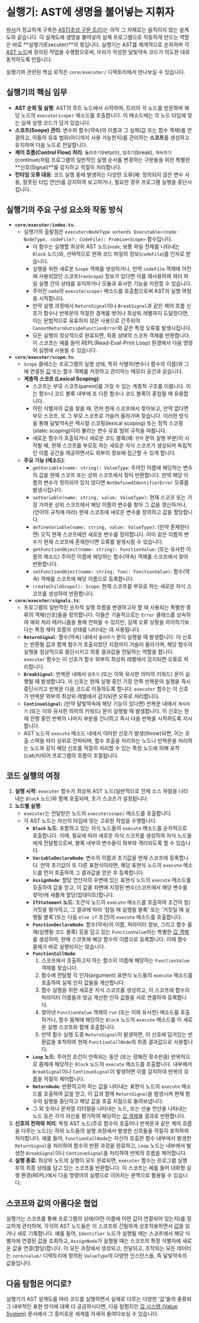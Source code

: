 # 실행기: AST에 생명을 불어넣는 지휘자

[파서](./parser.md)가 정교하게 구축한 [AST(추상 구문 트리)](./ast_nodes.md)는 아직 그 자체로는 움직이지 않는 설계도와 같습니다. 이 설계도에 생명을 불어넣어 실제 프로그램으로 작동하게 만드는 역할은 바로 **실행기(Executer)**의 몫입니다. 실행기는 AST를 체계적으로 순회하며 각 [AST 노드](./ast_nodes.md)에 정의된 작업을 수행함으로써, 우리가 작성한 달빛약속 코드가 의도한 대로 동작하도록 만듭니다.

실행기와 관련된 핵심 로직은 `core/executer/` 디렉토리에서 만나보실 수 있습니다.

## 실행기의 핵심 임무

*   **AST 순회 및 실행**: AST의 루트 노드에서 시작하여, 트리의 각 노드를 방문하며 해당 노드의 `execute(scope)` 메소드를 호출합니다. 이 메소드에는 각 노드 타입에 맞는 실제 실행 코드가 담겨 있습니다.
*   **스코프(Scope) 관리**: 변수와 함수(약속)의 이름과 그 실체(값 또는 함수 객체)를 연결하고, 이들의 유효 범위(어디까지 사용 가능한지)를 관리하는 **스코프**를 생성하고 유지하며 다음 노드로 전달합니다.
*   **제어 흐름(Control Flow) 처리**: `돌려주기`(return), `멈추기`(break), `계속하기`(continue)처럼 프로그램의 일반적인 실행 순서를 변경하는 구문들을 위한 특별한 **신호(Signal)**를 감지하고 적절히 처리합니다.
*   **런타임 오류 대응**: 코드 실행 중에 발생하는 다양한 오류(예: 정의되지 않은 변수 사용, 잘못된 타입 연산)를 감지하여 보고하거나, 필요한 경우 프로그램 실행을 중단시킵니다.

## 실행기의 주요 구성 요소와 작동 방식

*   **`core/executer/index.ts`**:
    *   실행기의 출발점은 `executer<NodeType extends Executable>(node: NodeType, codeFile?: CodeFile): Promise<Scope>` 함수입니다.
        *   이 함수는 실행할 최상위 AST 노드(`node`, 보통 파일 전체를 나타내는 `Block` 노드)와, 선택적으로 현재 코드 파일의 정보(`codeFile`)를 인자로 받습니다.
        *   실행을 위한 새로운 `Scope` 객체를 생성하거나, 만약 `codeFile` 객체에 이전에 사용되었던 스코프(`ranScope`) 정보가 있다면 이를 재사용하여 여러 파일 실행 간의 상태를 유지하거나 모듈과 유사한 기능을 지원할 수 있습니다.
        *   주어진 `node`의 `execute(scope)` 메소드를 호출함으로써 AST의 실행 여정을 시작합니다.
        *   만약 실행 과정에서 `ReturnSignal`이나 `BreakSignal`과 같은 제어 흐름 신호가 함수나 반복문의 적절한 경계를 벗어나 최상위 레벨까지 도달한다면, 이는 문법적으로 유효하지 않은 사용으로 간주되어 `CannotReturnOutsideFunctionError`와 같은 특정 오류를 발생시킵니다.
        *   모든 실행이 정상적으로 완료되면, 최종 상태의 스코프 객체를 반환합니다. 이 스코프는 예를 들어 REPL(Read-Eval-Print Loop) 환경에서 다음 명령어 실행에 사용될 수 있습니다.
*   **`core/executer/scope.ts`**:
    *   `Scope` 클래스는 프로그램의 실행 상태, 특히 식별자(변수나 함수의 이름)와 그에 연결된 [값](./values.md) 또는 함수 객체를 저장하고 관리하는 메모리 공간과 같습니다.
    *   **계층적 스코프 (Lexical Scoping)**:
        *   스코프는 부모 스코프(parent)를 가질 수 있는 계층적 구조를 이룹니다. 이는 함수나 코드 블록 내부에 또 다른 함수나 코드 블록이 중첩될 때 유용합니다.
        *   어떤 식별자의 값을 찾을 때, 먼저 현재 스코프에서 찾아보고, 만약 없다면 부모 스코프, 또 그 부모 스코프로 거슬러 올라가며 찾습니다. 이러한 방식을 통해 달빛약속은 렉시컬 스코핑(lexical scoping) 또는 정적 스코핑(static scoping)이라 불리는 변수 유효 범위 규칙을 따릅니다.
        *   새로운 함수가 호출되거나 새로운 코드 블록(예: `만약` 문의 실행 부분)이 시작될 때, 현재 스코프를 부모로 하는 새로운 자식 스코프가 생성되어 독립적인 이름 공간을 제공하면서도 외부의 정보에 접근할 수 있게 합니다.
    *   **주요 기능 (메소드)**:
        *   `getVariable(name: string): ValueType`: 주어진 이름에 해당하는 변수의 값을 현재 스코프 또는 상위 스코프에서 찾아 반환합니다. 만약 해당 이름의 변수가 정의되어 있지 않다면 `NotDefinedIdentifierError` 오류를 발생시킵니다.
        *   `setVariable(name: string, value: ValueType)`: 현재 스코프 또는 가장 가까운 상위 스코프에서 해당 이름의 변수를 찾아 그 값을 갱신하거나, (언어의 규칙에 따라) 현재 스코프에 새로운 변수를 정의하고 값을 할당합니다.
        *   `defineVariable(name: string, value: ValueType)`: (만약 존재한다면) 오직 현재 스코프에만 새로운 변수를 정의합니다. 이미 같은 이름의 변수가 현재 스코프에 존재한다면 오류를 발생시킬 수 있습니다.
        *   `getFunctionObject(name: string): FunctionValue`: (또는 유사한 이름의 메소드) 주어진 이름에 해당하는 함수(약속) 객체를 스코프에서 찾아 반환합니다.
        *   `setFunctionObject(name: string, func: FunctionValue)`: 함수(약속) 객체를 스코프에 해당 이름으로 등록합니다.
        *   `createChildScope(): Scope`: 현재 스코프를 부모로 하는 새로운 자식 스코프를 생성하여 반환합니다.
*   **`core/executer/signals.ts`**:
    *   프로그램의 일반적인 순차적 실행 흐름을 변경하고자 할 때 사용되는 특별한 종류의 객체(신호)들을 정의합니다. 이들은 기술적으로는 `Error` 클래스를 상속하여 예외 처리 메커니즘을 통해 전파될 수 있지만, 실제 오류 상황을 의미하기보다는 특정 제어 흐름의 상태를 나타내는 데 사용됩니다.
    *   **`ReturnSignal`**: 함수(약속) 내에서 `돌려주기` 문이 실행될 때 발생합니다. 이 신호는 반환될 값과 함께 함수가 호출되었던 지점까지 거슬러 올라가며, 해당 함수의 실행을 정상적으로 중단시키고 최종 결과값을 전달하는 역할을 합니다. `executer` 함수는 이 신호가 함수 외부의 최상위 레벨에서 감지되면 오류로 처리합니다.
    *   **`BreakSignal`**: 반복문 내에서 `멈추기` (또는 이와 유사한 의미의 키워드) 문이 실행될 때 발생합니다. 이 신호는 현재 실행 중인 가장 안쪽 반복문의 실행을 즉시 중단시키고 반복문 다음 코드로 이동하도록 합니다. `executer` 함수는 이 신호가 반복문 외부의 최상위 레벨에서 감지되면 오류로 처리합니다.
    *   **`ContinueSignal`**: (만약 달빛약속에 해당 기능이 있다면) 반복문 내에서 `계속하기` (또는 이와 유사한 의미의 키워드) 문이 실행될 때 발생합니다. 이 신호는 현재 진행 중인 반복의 나머지 부분을 건너뛰고 즉시 다음 반복을 시작하도록 지시합니다.
    *   AST 노드의 `execute` 메소드 내에서 이러한 신호가 발생(throw)되면, 이는 호출 스택을 따라 상위로 전파되며, 함수 호출을 처리하는 노드나 반복문을 처리하는 노드와 같이 해당 신호를 적절히 처리할 수 있는 특정 노드에 의해 포착(catch)되어 프로그램의 흐름이 조절됩니다.

## 코드 실행의 여정

1.  **실행 시작**: `executer` 함수가 최상위 AST 노드(일반적으로 전체 소스 파일을 나타내는 `Block` 노드)와 함께 호출되며, 초기 스코프가 설정됩니다.
2.  **노드별 실행**:
    *   `executer`는 전달받은 노드의 `execute(scope)` 메소드를 호출합니다.
    *   각 AST 노드는 자신의 타입에 맞는 고유한 작업을 수행합니다.
        *   **`Block` 노드**: 포함하고 있는 자식 노드들의 `execute` 메소드를 순차적으로 호출합니다. 이때, 필요에 따라 새로운 자식 스코프를 생성하여 자식 노드들에게 전달함으로써, 블록 내부의 변수들이 외부와 격리되도록 할 수 있습니다.
        *   **`VariableDeclareNode`**: 변수의 이름과 초기값을 현재 스코프에 등록합니다. 만약 초기값이 또 다른 표현식이라면, 해당 표현식 노드의 `execute` 메소드를 먼저 호출하여 그 결과값을 얻은 후 등록합니다.
        *   **`AssignNode`**: 할당 연산자의 우변에 있는 표현식 노드의 `execute` 메소드를 호출하여 값을 얻고, 이 값을 좌변에 지정된 변수(스코프에서 해당 변수를 찾아)에 새롭게 할당(업데이트)합니다.
        *   **`IfStatement` 노드**: 조건식 노드의 `execute` 메소드를 호출하여 조건의 참/거짓을 평가하고, 그 결과에 따라 '참일 때 실행될 블록' 또는 '거짓일 때 실행될 블록'(또는 다음 `else if` 조건)의 `execute` 메소드를 호출합니다.
        *   **`FunctionDeclareNode`**: 함수(약속)의 이름, 파라미터 정보, 그리고 함수 몸체(실행될 코드 블록) 등을 담고 있는 `FunctionValue`라는 특별한 [값 객체](./values.md)를 생성하여, 현재 스코프에 해당 함수의 이름으로 등록합니다. 이때 함수 몸체가 바로 실행되지는 않습니다.
        *   **`FunctionCallNode`**:
            1.  스코프에서 호출하고자 하는 함수의 이름에 해당하는 `FunctionValue` 객체를 찾습니다.
            2.  함수에 전달할 각 인자(argument) 표현식 노드들의 `execute` 메소드를 호출하여 실제 인자 값들을 계산합니다.
            3.  함수 실행을 위한 새로운 자식 스코프를 생성하고, 이 스코프에 함수의 파라미터 이름들과 방금 계산한 인자 값들을 서로 연결하여 등록합니다.
            4.  찾아낸 `FunctionValue` 객체의 `run` (또는 이와 유사한) 메소드를 호출하거나, 함수 몸체에 해당하는 `Block` 노드의 `execute` 메소드를 이 새로운 실행 스코프와 함께 호출합니다.
            5.  만약 함수 실행 도중 `ReturnSignal`이 발생하면, 이 신호에 담겨있는 반환값을 포착하여 현재 `FunctionCallNode`의 최종 결과값으로 사용합니다.
        *   **`Loop` 노드**: 주어진 조건이 만족되는 동안 (또는 정해진 횟수만큼) 반복적으로 몸체에 해당하는 `Block` 노드의 `execute` 메소드를 호출합니다. 내부에서 `BreakSignal`이나 `ContinueSignal`이 발생하면 이를 감지하여 반복의 흐름을 적절히 제어합니다.
        *   **`ReturnNode`**: 반환하고자 하는 값을 나타내는 표현식 노드의 `execute` 메소드를 호출하여 값을 얻고, 이 값과 함께 `ReturnSignal`을 발생시켜 현재 함수의 실행을 중단하고 해당 값을 호출 지점으로 돌려보냅니다.
        *   그 외 숫자나 문자열 리터럴을 나타내는 노드, 또는 산술 연산을 나타내는 노드 등은 각각 자신을 평가하여 해당하는 [값 객체](./values.md)를 결과로 반환합니다.
3.  **신호의 전파와 처리**: 특정 AST 노드(주로 함수의 호출이나 반복문과 같은 제어 흐름을 다루는 노드)는 하위 노드들의 실행 과정에서 발생한 신호들을 적절히 포착하여 처리합니다. 예를 들어, `FunctionCallNode`는 자신이 호출한 함수 내부에서 발생한 `ReturnSignal`을 처리하여 함수의 반환 과정을 완료하고, `Loop` 노드는 내부에서 발생한 `BreakSignal`이나 `ContinueSignal`을 처리하여 반복의 흐름을 제어합니다.
4.  **실행 종료**: 최상위 노드의 실행이 모두 완료되면, `executer` 함수는 프로그램 실행 후의 최종 상태를 담고 있는 스코프를 반환합니다. 이 스코프는 예를 들어 대화형 실행 환경(REPL)에서 다음 명령어의 실행으로 이어지는 문맥으로 활용될 수 있습니다.

## 스코프와 값의 아름다운 협업

실행기는 스코프를 통해 프로그램의 상태(어떤 이름에 어떤 값이 연결되어 있는지)를 정교하게 관리하며, 각각의 AST 노드들은 이 스코프와 긴밀하게 상호작용하면서 [값](./values.md)을 읽거나 새로 기록합니다. 예를 들어, `Identifier` 노드가 실행될 때는 스코프에서 해당 식별자에 연결된 값을 조회하고, `AssignNode`가 실행될 때는 스코프의 특정 식별자에 새로운 값을 연결(할당)합니다. 이 모든 과정에서 생성되고, 전달되고, 조작되는 모든 데이터는 `core/value/` 디렉토리에 정의된 `ValueType`의 다양한 인스턴스들, 즉 달빛약속의 값들입니다.

## 다음 탐험은 어디로?

실행기가 AST 설계도를 따라 코드를 실행하면서 실제로 다루는 다양한 '값'들의 종류와 그 내부적인 표현 방식에 대해 더 궁금하시다면, 다음 탐험지인 [값 시스템 (Value System)](./values.md) 문서에서 그 흥미로운 세계를 자세히 들여다보실 수 있습니다.
